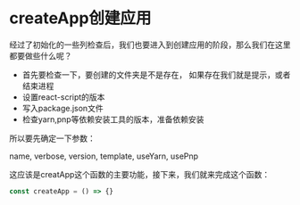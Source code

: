 # createApp创建应用

经过了初始化的一些列检查后，我们也要进入到创建应用的阶段，那么我们在这里都要做些什么呢？
+ 首先要检查一下，要创建的文件夹是不是存在， 如果存在我们就是提示，或者结束进程
+ 设置react-script的版本
+ 写入package.json文件
+ 检查yarn,pnp等依赖安装工具的版本，准备依赖安装

所以要先确定一下参数：

name, verbose, version, template, useYarn, usePnp

这应该是creatApp这个函数的主要功能，接下来，我们就来完成这个函数：
```js
const createApp = () => {}
```